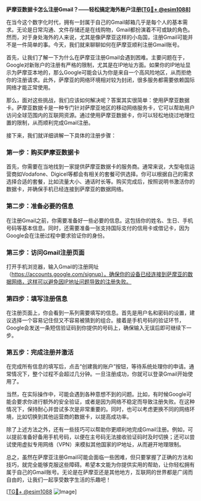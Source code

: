 **萨摩亚数据卡怎么注册Gmail？——轻松搞定海外账户注册[[TG💪+ @esim1088](https://t.me/s/esim1088)]**

在当今这个数字化时代，拥有一封属于自己的Gmail邮箱几乎是每个人的基本需求。无论是日常沟通、文件存储还是在线购物，Gmail都扮演着不可或缺的角色。然而，对于身处海外的人来说，尤其是像萨摩亚这样的小岛国，注册Gmail可能并不是一件简单的事。今天，我们就来聊聊如何在萨摩亚顺利注册Gmail账号。

首先，让我们了解一下为什么在萨摩亚注册Gmail会遇到困难。主要问题在于，Google对新账户的注册有严格的限制，尤其是在IP地址方面。如果你的IP地址显示为萨摩亚本地的，那么Google可能会认为你是来自一个高风险地区，从而拒绝你的注册请求。此外，萨摩亚的网络环境相对较为封闭，很多服务都需要依赖国际网络才能正常使用。

那么，面对这些挑战，我们应该如何解决呢？答案其实很简单：使用萨摩亚数据卡。萨摩亚数据卡是一种专门针对萨摩亚地区的移动网络服务卡，它可以帮助用户访问全球范围内的互联网资源。通过使用萨摩亚数据卡，你可以轻松地绕过地理位置的限制，从而顺利完成Gmail注册。

接下来，我们就详细讲解一下具体的注册步骤：

### 第一步：购买萨摩亚数据卡

首先，你需要在当地找到一家提供萨摩亚数据卡的服务商。通常来说，大型电信运营商如Vodafone、Digicel等都会有相关的套餐可供选择。你可以根据自己的需求选择合适的套餐，比如流量大小、通话时长等。购买完成后，按照说明书激活你的数据卡，并确保手机已经连接到萨摩亚的数据网络。

### 第二步：准备必要的信息

在注册Gmail之前，你需要准备好一些必要的信息。这包括你的姓名、生日、手机号码等基本信息。同时，还需要准备一张支持国际支付的信用卡或借记卡，因为Google会在注册过程中要求验证你的身份。

### 第三步：访问Gmail注册页面

打开手机浏览器，输入Gmail的注册网址（https://accounts.google.com/signup）。确保你的设备已经连接到萨摩亚的数据网络，这样可以避免因IP地址问题导致的注册失败。

### 第四步：填写注册信息

在注册页面上，你会看到一系列需要填写的信息。首先是用户名和密码的设置，建议选择一个容易记住但又不容易被猜到的组合。接着是手机号码的验证环节，Google会发送一条短信验证码到你提供的号码上，确保输入无误后即可继续下一步。

### 第五步：完成注册并激活

在完成所有信息的填写后，点击“创建我的账户”按钮，等待系统处理你的申请。通常情况下，整个过程不会超过几分钟。一旦注册成功，你就可以登录Gmail开始使用了。

当然，在实际操作中，可能会遇到各种意想不到的问题。比如，有时候Google可能会要求你进行额外的安全验证，或者是因为网络不稳定而导致注册失败。在这种情况下，保持耐心并尝试多次是非常重要的。同时，也可以考虑更换不同的网络环境，比如切换到其他运营商的数据卡，以提高成功率。

除了上述方法之外，还有一些技巧可以帮助你更顺利地完成Gmail注册。例如，可以提前准备好备用手机号码，以便在主号码无法接收验证码时及时切换；还可以尝试使用虚拟专用网络（VPN）来模拟其他国家的IP地址，从而避开地理限制。

总之，虽然在萨摩亚注册Gmail可能会面临一些困难，但只要掌握了正确的方法和技巧，就完全能够克服这些障碍。希望本文能为你提供实用的帮助，让你轻松拥有属于自己的Gmail账号。无论是在萨摩亚还是其他地方，互联网的世界都是广阔而自由的，让我们一起享受数字生活的乐趣吧！

[[TG💪+ @esim1088](https://t.me/s/esim1088) ![Image](https://i.postimg.cc/4NQfJmqS/Snipaste-2025-05-13-00-14-12.png)]